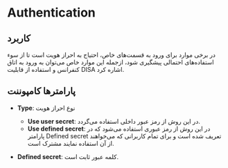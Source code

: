 

# Authentication

## کاربرد

در برخی موارد برای ورود به قسمت‌های خاص، احتیاج به احراز هویت است تا از سوء استفاده‌‌های احتمالی پیشگیری شود، ازجمله این موارد خاص می‌توان به ورود به اتاق کنفرانس و استفاده از قابلیت DISA اشاره کرد.


## پارامترها کامپوننت

- **Type**: نوع احراز هويت
	- **Use user secret**: در این روش از رمز عبور داخلی استفاده می‌‌گردد.
	- **Use defined secret**: در این روش از رمز عبوری استفاده می‌‌شود که در پارامتر Defined secret تعریف شده است و برای تمام کاربرانی که می‌‌خواهند از آن استفاده نمایند مشترک است.

- **Defined secret**: كلمه عبور ثابت است.
